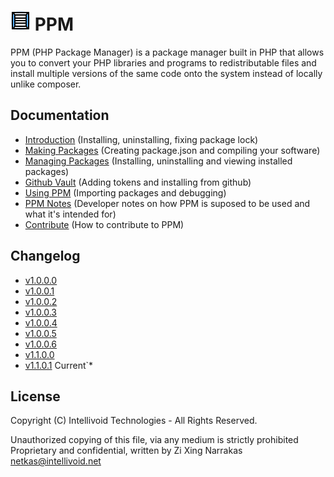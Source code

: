 # ![Verify Install](docs/logo/ppm_logo_32px.png "Verify Install") PPM

PPM (PHP Package Manager) is a package manager built in PHP that allows
you to convert your PHP libraries and programs to redistributable 
files and install multiple versions of the same code onto the system
instead of locally unlike composer.


## Documentation

 - [Introduction](docs/introduction.md) (Installing, uninstalling, fixing package lock)
 - [Making Packages](docs/making_packages.md) (Creating package.json and compiling your software)
 - [Managing Packages](docs/managing_packages.md) (Installing, uninstalling and viewing installed packages)
 - [Github Vault](docs/github_vault.md) (Adding tokens and installing from github)
 - [Using PPM](docs/using_ppm.md) (Importing packages and debugging)
 - [PPM Notes](docs/notes.md) (Developer notes on how PPM is suposed to be used and what it's intended for)
 - [Contribute](CONTRIBUTE.md) (How to contribute to PPM)


## Changelog
 - [v1.0.0.0](changelog/v1.0.0.0.txt)
 - [v1.0.0.1](changelog/v1.0.0.1.txt)
 - [v1.0.0.2](changelog/v1.0.0.2.txt) 
 - [v1.0.0.3](changelog/v1.0.0.3.txt)
 - [v1.0.0.4](changelog/v1.0.0.4.txt)
 - [v1.0.0.5](changelog/v1.0.0.5.txt)
 - [v1.0.0.6](changelog/v1.0.0.6.txt)
 - [v1.1.0.0](changelog/v1.1.0.0.txt)
 - [v1.1.0.1](changelog/v1.1.0.1.txt) Current`*


## License

Copyright (C) Intellivoid Technologies - All Rights Reserved.

Unauthorized copying of this file, via any medium is strictly prohibited
Proprietary and confidential, written by Zi Xing Narrakas <netkas@intellivoid.net>